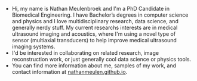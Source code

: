 - Hi, my name is Nathan Meulenbroek and I'm a PhD Candidate in Biomedical Engineering. I have Bachelor’s degrees in computer science and physics and I love multidisciplinary research, data science, and generally nerdy stuff. My current researchs interests are in medical ultrasound imaging and acoustics, where I'm using a novel type of sensor (multiaxial transducers) to help improve medical ultrasound imaging systems.
- I'd be interested in collaborating on related research, image reconstruction work, or just generally cool data science or physics tools.
- You can find more information about me, samples of my work, and contact information at <a href="https://nathanmeulen.github.io">nathanmeulen.github.io</a>.

<!---
NathanMeulen/NathanMeulen is a ✨ special ✨ repository because its `README.md` (this file) appears on your GitHub profile.
You can click the Preview link to take a look at your changes.
--->
